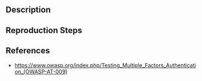 ## Description


## Reproduction Steps


## References

- https://www.owasp.org/index.php/Testing_Multiple_Factors_Authentication_(OWASP-AT-009)

